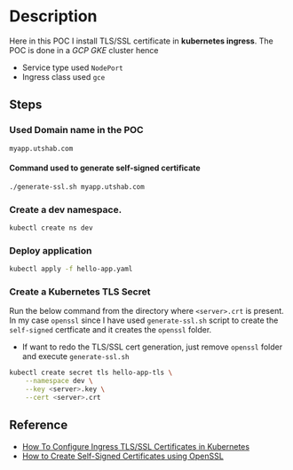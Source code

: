 # Description
Here in this POC I install TLS/SSL certificate in **kubernetes ingress**. The POC is done in a *GCP GKE* cluster hence
- Service type used `NodePort`
- Ingress class used `gce`

## Steps
### Used Domain name in the POC
`myapp.utshab.com`
#### Command used to generate self-signed certificate
```bash
./generate-ssl.sh myapp.utshab.com
```

### Create a dev namespace.
```bash
kubectl create ns dev
```

### Deploy application
```bash
kubectl apply -f hello-app.yaml 
```

### Create a Kubernetes TLS Secret
Run the below command from the directory where `<server>.crt` is present. In my case `openssl` since I have used `generate-ssl.sh` script to create the `self-signed` certficate and it creates the `openssl` folder.
- If want to redo the TLS/SSL cert generation, just remove `openssl` folder and execute `generate-ssl.sh`
```bash
kubectl create secret tls hello-app-tls \
    --namespace dev \
    --key <server>.key \
    --cert <server>.crt
```

## Reference
- [How To Configure Ingress TLS/SSL Certificates in Kubernetes](https://devopscube.com/configure-ingress-tls-kubernetes/)
- [How to Create Self-Signed Certificates using OpenSSL](https://devopscube.com/create-self-signed-certificates-openssl/)